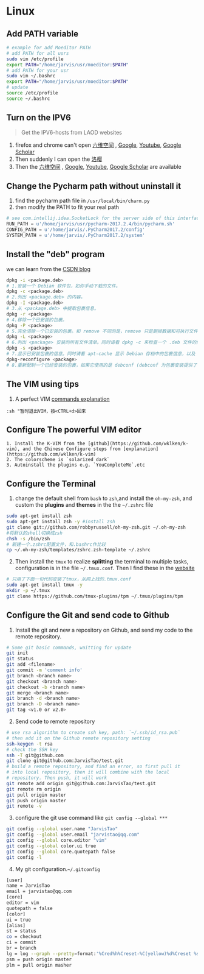 # Linux 
## Add PATH variable
```bash
# example for add Moeditor PATH
# add PATH for all usrs
sudo vim /etc/profile
export PATH="/home/jarvis/usr/moeditor:$PATH"
# add PATH for your usr
sudo vim ~/.bashrc
export PATH="/home/jarvis/usr/moeditor:$PATH"
# update
source /etc/profile
source ~/.bashrc
```
## Turn on the IPV6
> Get the IPV6-hosts from LAOD websites

1. firefox and chrome can't open [六维空间](http://bt.neu6.edu.cn/forum.php) , [Google](http://ipv6.google.com.hk/?gws_rd=cr), [Youtube](https://www.youtube.com/), [Google Scholar](https://scholar.google.com/schhp?hl=en&as_sdt=0,5)
2. Then suddenly I can open the [洛樱](https://pt.whu.edu.cn/index.php)
3. Then the [六维空间](http://bt.neu6.edu.cn/forum.php) , [Google](http://ipv6.google.com.hk/?gws_rd=cr), [Youtube](https://www.youtube.com/), [Google Scholar](https://scholar.google.com/schhp?hl=en&as_sdt=0,5) are available

## Change the Pycharm path without uninstall it
1. find the pycharm path file in `/usr/local/bin/charm.py`
2. then modify the PATH to fit your real path
```python
# see com.intellij.idea.SocketLock for the server side of this interface
RUN_PATH = u'/home/jarvis/usr/pycharm-2017.2.4/bin/pycharm.sh'
CONFIG_PATH = u'/home/jarvis/.PyCharm2017.2/config'
SYSTEM_PATH = u'/home/jarvis/.PyCharm2017.2/system'
```

## Install the "deb" program
we can learn from the [CSDN blog](http://blog.csdn.net/kevinhg/article/details/5934462)
```bash
dpkg -i <package.deb>
# 1.安装一个 Debian 软件包，如你手动下载的文件。
dpkg -c <package.deb>
# 2.列出 <package.deb> 的内容。
dpkg -I <package.deb>
# 3.从 <package.deb> 中提取包裹信息。
dpkg -r <package>
# 4.移除一个已安装的包裹。
dpkg -P <package>
# 5.完全清除一个已安装的包裹。和 remove 不同的是，remove 只是删掉数据和可执行文件，purge 另外还删除所有的配制文件。
dpkg -L <package>
# 6.列出 <package> 安装的所有文件清单。同时请看 dpkg -c 来检查一个 .deb 文件的内容。
dpkg -s <package>
# 7.显示已安装包裹的信息。同时请看 apt-cache 显示 Debian 存档中的包裹信息，以及 dpkg -I 来显示从一个 .deb 文件中提取的包裹信息。
dpkg-reconfigure <package>
# 8.重新配制一个已经安装的包裹，如果它使用的是 debconf (debconf 为包裹安装提供了一个统一的配制界面)。
```

## The VIM using tips
1. A perfect VIM [commands explanation](http://blog.csdn.net/g1036583997/article/details/50074553)
```vim
:sh "暂时退出VIM，按<CTRL+d>回来
```

## Configure The powerful VIM editor
    1. Install the K-VIM from the [github](https://github.com/wklken/k-vim), and the Chinese Configure steps from [explanation](https://github.com/wklken/k-vim)
    2. The colorscheme is `solarized dark`
    3. Autoinstall the plugins e.g. `YouCompleteMe`,etc

## Configure the Terminal
1. change the default shell from `bash` to `zsh`,and install the `oh-my-zsh`, and custom the **plugins** and **themes** in the the `~/.zshrc` file
```bash
sudo apt-get install zsh
sudo apt-get install zsh -y #install zsh
git clone git://github.com/robbyrussell/oh-my-zsh.git ~/.oh-my-zsh
#将默认的shell切换成zsh
chsh -s /bin/zsh 
# 新建一个.zshrc配置文件，和.bashrc作比较
cp ~/.oh-my-zsh/templates/zshrc.zsh-template ~/.zshrc
```

2. Then install the `tmux` to realize **splitting** the terminal to multiple tasks, configuration is in the file `~/.tmux.conf`. Then I find these in the [website](http://www.jianshu.com/p/0d4334cdeeeb)
```bash
# 只用了下面一句代码安装了tmux，从网上找的.tmux.conf
sudo apt-get install tmux -y
mkdir -p ~/.tmux
git clone https://github.com/tmux-plugins/tpm ~/.tmux/plugins/tpm
```

## Configure the Git and send code to Github
1. Install the git and new a repository on Github, and send my code to the remote repository.
```bash
# Some git basic commands, waitting for update
git init
git status
git add <filename>
git commit -m 'comment info'
git branch <branch name>
git checkout <branch name>
git checkout -b <branch name>
git merge <branch name>
git branch -d <branch name>
git branch -D <branch name>
git tag <v1.0 or v2.0>
```
2. Send code to remote repository
```bash
# use rsa algorithm to create ssh key, path: `~/.ssh/id_rsa.pub`
# then add it on the Github remote repository setting
ssh-keygen -t rsa
# check the SSH key
ssh -T git@github.com
git clone git@github.com:JarvisTao/test.git
# build a remote repository, and find an error, so first pull it 
# into local repository, then it will combine with the local 
# repository. Then push, it will work
git remote add origin git@github.com:JarvisTao/test.git
git remote rm origin
git pull origin master
git push origin master
git remote -v
```
3. configure the git use command like `git config --global ***` 
```bash
git config --global user.name "JarvisTao"
git config --global user.email "jarvistao@qq.com"
git config --global core.editor "vim"
git config --global color.ui true
git config --global core.quotepath false
git config -l
```

4. My git configuration.`~/.gitconfig`

```bash
[user]
name = JarvisTao
email = jarvistao@qq.com
[core]
editor = vim
quotepath = false
[color]
ui = true
[alias]
st = status
co = checkout
ci = commit
br = branch
lg = log --graph --pretty=format:'%Cred%h%Creset-%C(yellow)%d%Creset %s %Cgreen(%cr)%C(bold blue)<%an>%Creset' --abbrev-commit --date=relative
psm = push origin master
plm = pull origin masher
```